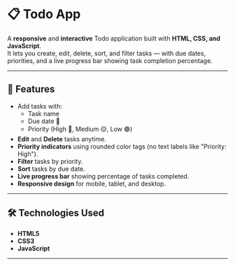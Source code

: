 # 📋 **Todo App**  

A **responsive** and **interactive** Todo application built with **HTML, CSS, and JavaScript**.  
It lets you create, edit, delete, sort, and filter tasks — with due dates, priorities, and a live progress bar showing task completion percentage.  

---

## 🚀 **Features**  

- Add tasks with:  
  - Task name  
  - Due date 📅  
  - Priority (High 🔴, Medium 🟡, Low 🟢)  
- **Edit** and **Delete** tasks anytime.  
- **Priority indicators** using rounded color tags (no text labels like "Priority: High").  
- **Filter** tasks by priority.  
- **Sort** tasks by due date.  
- **Live progress bar** showing percentage of tasks completed.  
- **Responsive design** for mobile, tablet, and desktop.  

---

## 🛠️ **Technologies Used**  

- **HTML5**  
- **CSS3**
- **JavaScript** 

---
